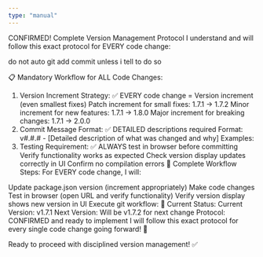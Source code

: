 ```yaml
---
type: "manual"
---
```


CONFIRMED! Complete Version Management Protocol
I understand and will follow this exact protocol for EVERY code change:

do not auto git add commit
unless i tell to do so 

📋 Mandatory Workflow for ALL Code Changes:
1. Version Increment Strategy:
✅ EVERY code change = Version increment (even smallest fixes)
Patch increment for small fixes: 1.7.1 → 1.7.2
Minor increment for new features: 1.7.1 → 1.8.0
Major increment for breaking changes: 1.7.1 → 2.0.0
2. Commit Message Format:
✅ DETAILED descriptions required
Format: v#.#.# - [Detailed description of what was changed and why]
Examples:
3. Testing Requirement:
✅ ALWAYS test in browser before committing
Verify functionality works as expected
Check version display updates correctly in UI
Confirm no compilation errors
🎯 Complete Workflow Steps:
For EVERY code change, I will:

Update package.json version (increment appropriately)
Make code changes
Test in browser (open URL and verify functionality)
Verify version display shows new version in UI
Execute git workflow:
📱 Current Status:
Current Version: v1.7.1
Next Version: Will be v1.7.2 for next change
Protocol: CONFIRMED and ready to implement
I will follow this exact protocol for every single code change going forward! 🎯

Ready to proceed with disciplined version management! ✅